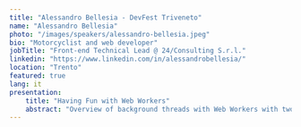 ```yaml
---
title: "Alessandro Bellesia - DevFest Triveneto"
name: "Alessandro Bellesia"
photo: "/images/speakers/alessandro-bellesia.jpeg"
bio: "Motorcyclist and web developer"
jobTitle: "Front-end Technical Lead @ 24/Consulting S.r.l."
linkedin: "https://www.linkedin.com/in/alessandrobellesia/"
location: "Trento"
featured: true
lang: it
presentation:
    title: "Having Fun with Web Workers"
    abstract: "Overview of background threads with Web Workers with two cases of study: Blurhash and Partytown. "
---
```

